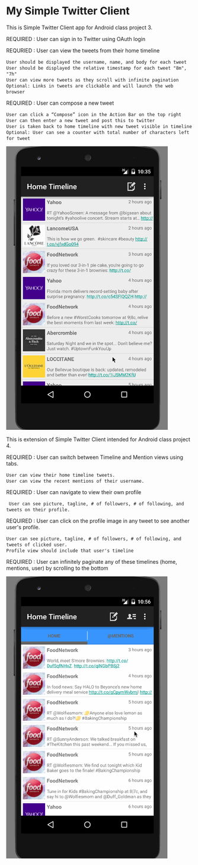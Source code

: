 # My Simple Twitter Client

This is Simple Twitter Client app for Android class project 3.

REQUIRED : User can sign in to Twitter using OAuth login

REQURIED : User can view the tweets from their home timeline 
	
	User should be displayed the username, name, and body for each tweet
	User should be displayed the relative timestamp for each tweet "8m", "7h"
	User can view more tweets as they scroll with infinite pagination
	Optional: Links in tweets are clickable and will launch the web browser

REQUIRED : User can compose a new tweet 
	
	User can click a “Compose” icon in the Action Bar on the top right
	User can then enter a new tweet and post this to twitter
	User is taken back to home timeline with new tweet visible in timeline
	Optional: User can see a counter with total number of characters left for tweet


![alt tag](https://raw.githubusercontent.com/daisych02/SimpleTwitterClient/master/simpleTweet.gif)


This is extension of Simple Twitter Client intended for Android class project 4.

REQUIRED : User can switch between Timeline and Mention views using tabs. 
	
	User can view their home timeline tweets.
	User can view the recent mentions of their username.

REQUIRED : User can navigate to view their own profile
	
   	 User can see picture, tagline, # of followers, # of following, and tweets on their profile.

REQUIRED : User can click on the profile image in any tweet to see another user's profile. 

	User can see picture, tagline, # of followers, # of following, and tweets of clicked user.
	Profile view should include that user's timeline
	
REQUIRED : User can infinitely paginate any of these timelines (home, mentions, user) by scrolling to the bottom

![alt tag](https://github.com/daisych02/SimpleTwitterClient/blob/master/simpleTweet2.gif?raw=true)




